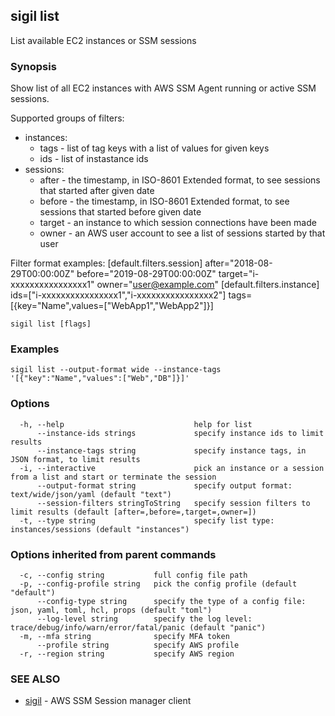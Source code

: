 ## sigil list

List available EC2 instances or SSM sessions

### Synopsis

Show list of all EC2 instances with AWS SSM Agent running or active SSM sessions.

Supported groups of filters:
- instances:
	- tags - list of tag keys with a list of values for given keys
	- ids - list of instastance ids
- sessions:
	- after - the timestamp, in ISO-8601 Extended format, to see sessions that started after given date
	- before - the timestamp, in ISO-8601 Extended format, to see sessions that started before given date
	- target - an instance to which session connections have been made
	- owner - an AWS user account to see a list of sessions started by that user

Filter format examples:
[default.filters.session]
  after="2018-08-29T00:00:00Z"
  before="2019-08-29T00:00:00Z"
  target="i-xxxxxxxxxxxxxxxx1"
  owner="user@example.com"
[default.filters.instance]
  ids=["i-xxxxxxxxxxxxxxxx1","i-xxxxxxxxxxxxxxxx2"]
  tags=[{key="Name",values=["WebApp1","WebApp2"]}]


```
sigil list [flags]
```

### Examples

```
sigil list --output-format wide --instance-tags '[{"key":"Name","values":["Web","DB"]}]'
```

### Options

```
  -h, --help                             help for list
      --instance-ids strings             specify instance ids to limit results
      --instance-tags string             specify instance tags, in JSON format, to limit results
  -i, --interactive                      pick an instance or a session from a list and start or terminate the session
      --output-format string             specify output format: text/wide/json/yaml (default "text")
      --session-filters stringToString   specify session filters to limit results (default [after=,before=,target=,owner=])
  -t, --type string                      specify list type: instances/sessions (default "instances")
```

### Options inherited from parent commands

```
  -c, --config string           full config file path
  -p, --config-profile string   pick the config profile (default "default")
      --config-type string      specify the type of a config file: json, yaml, toml, hcl, props (default "toml")
      --log-level string        specify the log level: trace/debug/info/warn/error/fatal/panic (default "panic")
  -m, --mfa string              specify MFA token
      --profile string          specify AWS profile
  -r, --region string           specify AWS region
```

### SEE ALSO

* [sigil](sigil.md)	 - AWS SSM Session manager client

